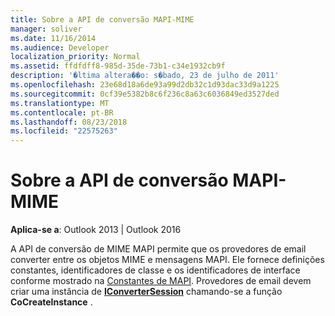 ```yaml
---
title: Sobre a API de conversão MAPI-MIME
manager: soliver
ms.date: 11/16/2014
ms.audience: Developer
localization_priority: Normal
ms.assetid: ffdfdff8-985d-35de-73b1-c34e1932cb9f
description: '�ltima altera��o: s�bado, 23 de julho de 2011'
ms.openlocfilehash: 23e68d18a6de93a99d2db32c1d93dac33d9a1225
ms.sourcegitcommit: 0cf39e5382b8c6f236c8a63c6036849ed3527ded
ms.translationtype: MT
ms.contentlocale: pt-BR
ms.lasthandoff: 08/23/2018
ms.locfileid: "22575263"
---
```

# <a name="about-the-mapi-mime-conversion-api"></a>Sobre a API de conversão MAPI-MIME

  
  
**Aplica-se a**: Outlook 2013 | Outlook 2016 
  
A API de conversão de MIME MAPI permite que os provedores de email converter entre os objetos MIME e mensagens MAPI. Ele fornece definições constantes, identificadores de classe e os identificadores de interface conforme mostrado na [Constantes de MAPI](mapi-constants.md). Provedores de email devem criar uma instância de **[IConverterSession](iconvertersessioniunknown.md)** chamando-se a função **CoCreateInstance** . 
  

